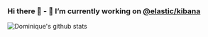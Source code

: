 ### Hi there 👋 - 🔭 I’m currently working on [@elastic/kibana](https://github.com/elastic/kibana)

![Dominique's github stats](https://github-readme-stats.vercel.app/api?username=dominiqueclarke&show_icons=true)
